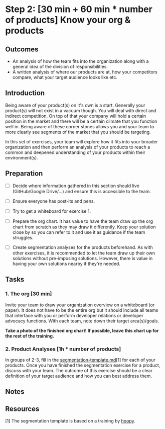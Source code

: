 # Step 2: [30 min + 60 min * number of products] Know your org & products

## Outcomes

- An analysis of how the team fits into the organization along with a general idea of the division of responsibilities.
- A written analysis of where our products are at, how your competitors compare, what your target audience looks like etc.

## Introduction

Being aware of your product(s) on it's own is a start. Generally your product(s) will not exist in a vacuum though. You will deal with direct and indirect competition. On top of that your company will hold a certain position in the market and there will be a certain climate that you function well in. Being aware of these corner stones allows you and your team to more clearly see segments of the market that you should be targeting.

In this set of exercises, your team will explore how it fits into your broader organization and then perform an analysis of your products to reach a common and deepened understanding of your products within their environment(s).

## Preparation

- [ ] Decide where information gathered in this section should live (GitHub/Google Drive/...) and ensure this is accessible to the team.
- [ ] Ensure everyone has post-its and pens.
- [ ] Try to get a whiteboard for exercise 1.
- [ ] Prepare the org chart. It has value to have the team draw up the org chart from scratch as they may draw it differently. Keep your solution close by so you can refer to it and use it as guidance if the team struggles.
- [ ] Create segmentation analyses for the products beforehand. As with other exercises, it is recommended to let the team draw up their own solutions without pre-imposing solutions. However, there is value in having your own solutions nearby if they're needed.


## Tasks

### 1. The org [30 min]

Invite your team to draw your organization overview on a whiteboard (or paper). It does not have to be the entire org but it should include all teams that interface with you or perform developer relations or developer advocacy functions. With each team, note down their target area(s)/goals.

**Take a photo of the finished org chart! If possible, leave this chart up for the rest of the training.**

### 2. Product Analyses [1h * number of products]

In groups of 2-3, fill in the [segmentation-template.md](segmentation-template.md)[1] for each of your products. Once you have finished the segmentation exercise for a product, discuss with your team. The outcome of this exercise should be a clear definition of your target audience and how you can best address them.

## Notes

## Resources

[1] The segmentation template is based on a training by [hoopy](https://hoopy.io/).
